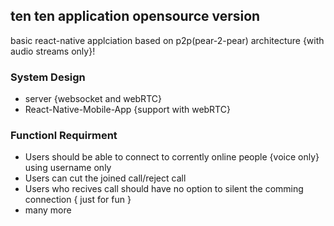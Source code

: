 ## ten ten application opensource version

basic react-native applciation based on p2p(pear-2-pear) architecture {with audio streams only}!

### System Design

- server {websocket and webRTC}
- React-Native-Mobile-App {support with webRTC}

### Functionl Requirment

- Users should be able to connect to corrently online people {voice only} using username only
- Users can cut the joined call/reject call
- Users who recives call should have no option to silent the comming connection { just for fun }
- many more
